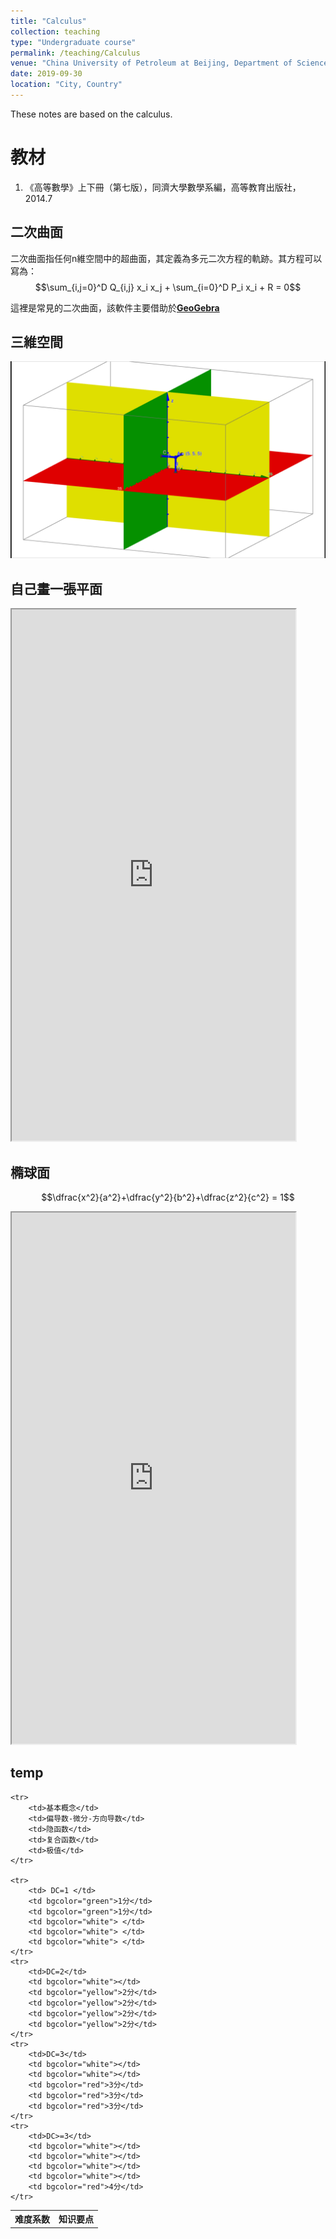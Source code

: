 ```yaml
---
title: "Calculus"
collection: teaching
type: "Undergraduate course"
permalink: /teaching/Calculus
venue: "China University of Petroleum at Beijing, Department of Science"
date: 2019-09-30
location: "City, Country"
---
```


These notes are based on the calculus.

教材
======

1. 《高等數學》上下冊（第七版），同濟大學數學系編，高等教育出版社，2014.7


## 二次曲面

二次曲面指任何n維空間中的超曲面，其定義為多元二次方程的軌跡。其方程可以寫為：
$$\sum_{i,j=0}^D Q_{i,j}  x_i  x_j + \sum_{i=0}^D P_i  x_i + R = 0$$

這裡是常見的二次曲面，該軟件主要借助於[**GeoGebra**](https://www.geogebra.org/)

## 三維空間
![imag1](./imags/space_3d.png)

## 自己畫一張平面

<iframe  
   height=850 
   width=90% 
   src="https://www.geogebra.org/m/Pd5mkw3j"  
   frameborder=02
   allowfullscreen>
</iframe>

## 橢球面
$$\dfrac{x^2}{a^2}+\dfrac{y^2}{b^2}+\dfrac{z^2}{c^2} = 1$$

<iframe  
   height=850 
   width=90% 
   src="https://www.geogebra.org/m/MxGcbbRM"  
   frameborder=02
   allowfullscreen>
</iframe>


## temp
<table>
    <tr>
        <th rowspan="2">难度系数</th> 
        <th colspan="5">知识要点</th>
    </tr>
    
    <tr>
        <td>基本概念</td> 
        <td>偏导数-微分-方向导数</td>
        <td>隐函数</td> 
        <td>复合函数</td> 
        <td>极值</td>
    </tr>
    
    <tr>
        <td> DC=1 </td>
        <td bgcolor="green">1分</td> 
        <td bgcolor="green">1分</td>
        <td bgcolor="white"> </td>
        <td bgcolor="white"> </td>
        <td bgcolor="white"> </td>
    </tr>
    <tr>
        <td>DC=2</td>  
        <td bgcolor="white"></td>
        <td bgcolor="yellow">2分</td>
        <td bgcolor="yellow">2分</td>
        <td bgcolor="yellow">2分</td>
        <td bgcolor="yellow">2分</td>
    </tr>
    <tr>
        <td>DC=3</td>
        <td bgcolor="white"></td>
        <td bgcolor="white"></td>
        <td bgcolor="red">3分</td>
        <td bgcolor="red">3分</td>
        <td bgcolor="red">3分</td>
    </tr>
    <tr>
        <td>DC>=3</td>
        <td bgcolor="white"></td>
        <td bgcolor="white"></td>
        <td bgcolor="white"></td>
        <td bgcolor="white"></td>
        <td bgcolor="red">4分</td>
    </tr>
</table>

